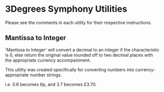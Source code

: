 3Degrees Symphony Utilities
===========================

Please see the comments in each utility for their respective instructions.


Mantissa to Integer
-------------------

'Mantissa to Integer' will convert a decimal to an integer if the characteristic is 0, else return the original value rounded off to two decimal places with the appropriate currency accompaniment.

This utility was created specifically for converting numbers into currency-appropriate number strings.

i.e. 0.6 becomes 6p, and 3.7 becomes £3.70.
